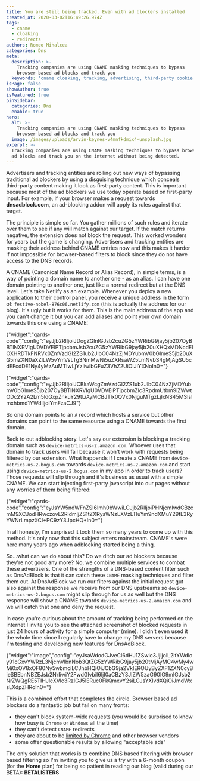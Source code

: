 ```yaml
---
title: You are still being tracked. Even with ad blockers installed
created_at: 2020-03-02T16:49:26.974Z
tags:
  - cname
  - cloaking
  - redirects
authors: Romeo Mihalcea
categories: Dns
meta:
  description: >-
    Tracking companies are using CNAME masking techniques to bypass
    browser-based ad blocks and track you
  keywords: 'cname cloaking, tracking, advertising, third-party cookie'
isPage: false
showAuthor: true
isFeatured: true
pinSidebar:
  categories: Dns
  enable: true
hero:
  alt: >-
    Tracking companies are using CNAME masking techniques to bypass
    browser-based ad blocks and track you
  image: /images/uploads/arvin-keynes-v4mnfkdmix4-unsplash.jpg
excerpt: >-
  Tracking companies are using CNAME masking techniques to bypass browser-based
  ad blocks and track you on the internet without being detected.
---
```

Advertisers and tracking entities are rolling out new ways of bypassing traditional ad blockers by using a disguising technique which conceals third-party content making it look as first-party content. This is important because most of the ad blockers we use today operate based on first-party input. For example, if your browser makes a request towards **dnsadblock.com**, an ad-blocking addon will apply its rules against that target.

The principle is simple so far. You gather millions of such rules and iterate over them to see if any will match against our target. If the match returns negative, the extension does not block the request. This worked wonders for years but the game is changing. Advertisers and tracking entities are masking their address behind CNAME entries now and this makes it harder if not impossible for browser-based filters to block since they do not have access to the DNS records.

A CNAME (Canonical Name Record or Alias Record), in simple terms, is a way of pointing a domain name to another one - as an alias. I can have one domain pointing to another one, just like a normal redirect but at the DNS level. Let's take Netlify as an example. Whenever you deploy a new application to their control panel, you receive a unique address in the form of: `festive-nobel-876c06.netlify.com` (this is actually the address for our blog). It's ugly but it works for them. This is the main address of the app and you can't change it but you can add aliases and point your own domain towards this one using a CNAME:



{"widget":"qards-code","config":"eyJjb2RlIjoiJDogZGlnIGJsb2cuZG5zYWRibG9jay5jb207OyBBTlNXRVIgU0VDVElPTjpcbmJsb2cuZG5zYWRibG9jay5jb20uXHQxMDNcdElOXHRDTkFNRVx0ZmVzdGl2ZS1ub2JlbC04NzZjMDYubmV0bGlmeS5jb20uXG5mZXN0aXZlLW5vYmVsLTg3NmMwNi5uZXRsaWZ5LmNvbS4gMjAgSU5cdEFcdDE1Ny4yMzAuMTIwLjYzIiwibGFuZ3VhZ2UiOiJiYXNoIn0="}



{"widget":"qards-code","config":"eyJjb2RlIjoiJCBkaWcgZmVzdGl2ZS1ub2JlbC04NzZjMDYubmV0bGlmeS5jb207OyBBTlNXRVIgU0VDVElPTjpcbmZlc3RpdmUtbm9iZWwtODc2YzA2Lm5ldGxpZnkuY29tLiAyMCBJTlx0QVx0NjguMTgzLjIxNS45MSIsImxhbmd1YWdlIjoiYmFzaCJ9"}


So one domain points to an `A` record which hosts a service but other domains can point to the same resource using a CNAME towards the first domain.

Back to out adblocking story. Let's say our extension is blocking a tracking domain such as `device-metrics-us-2.amazon.com`. Whoever uses that domain to track users will fail because it won't work with requests being filtered by our extension. What happends if I create a CNAME from `device-metrics-us-2.bogus.com` towards `device-metrics-us-2.amazon.com` and start using `device-metrics-us-2.bogus.com` in my app in order to track users? Those requests will slip through and it's business as usual with a simple CNAME. We can start injecting first-party javascript into our pages without any worries of them being filtered:


{"widget":"qards-code","config":"eyJsYW5ndWFnZSI6Imh0bWwiLCJjb2RlIjoiPHNjcmlwdCBzcmM9XCJodHRwczovL2RldmljZS1tZXRyaWNzLXVzLTIuYm9ndXMuY29tL3RyYWNrLmpzXCI+PC9zY3JpcHQ+In0="}


In all honesty, I'm surprised it took them so many years to come up with this method. It's only now that this subject enters mainstream. CNAME's were here many years ago when adblocking started being a thing.

So…what can we do about this? Do we ditch our ad blockers because they're not good any more? No, we combine multiple services to combat these advertisers. One of the strengths of a DNS-based content filter such as DnsAdBlock is that it can catch these `CNAME` masking techniques and filter them out. At DnsAdBlock we run our filters against the initial request gut also against the response we receive from our DNS upstreams so `device-metrics-us-2.bogus.com` might slip through for us as well but the DNS response will show a CNAME towards `device-metrics-us-2.amazon.com` and we will catch that one and deny the request.

In case you're curious about the amount of tracking being performed on the internet I invite you to see the attached screenshot of blocked requests in just 24 hours of activity for a simple computer (mine). I didn't even used it the whole time since I regularly have to change my DNS servers because I'm testing and developing new features for DnsAdBlock.


{"widget":"image","config":"eyJsaWdodGJveCI6dHJ1ZSwic3JjIjoiL2ltYWdlcy91cGxvYWRzL3NjcmVlbnNob3QtZG5zYWRibG9jay5jb20tMjAyMC4wMy4wMi0xOV8xOF80Ny5wbmciLCJhbHQiOiJCbG9ja2VkIEROUyByZXF1ZXN0cyBieSBEbnNBZEJsb2NrIiwiY2FwdGlvbiI6IjI0aCBzY3JlZW5zaG90IG9mIGJsb2NrZWQgRE5TIHJlcXVlc3RzIGJ5IERuc0FkQmxvY2siLCJsYXlvdXQiOiJmdWxsLXdpZHRoIn0="}


This is a combined effort that completes the circle. Browser based ad blockers do a fantastic job but fail on many fronts:

* they can't block system-wide requests (you would be surprised to know how busy is `Chrome` or `Windows` all the time)
* they can't detect `CNAME` redirects
* they are about to be [limited by Chrome](https://www.wired.com/story/google-chrome-ad-blockers-extensions-api/) and other browser vendors
* some offer questionable results by allowing "acceptable ads"

The only solution that works is to combine DNS based filtering with browser based filtering so I'm inviting you to give us a try with a 6-month coupon (for the **Home** plan) for being so patient in reading our blog (valid during our BETA): **BETALISTERS**
